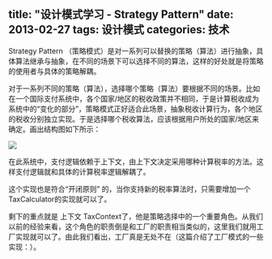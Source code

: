 title: "设计模式学习 - Strategy Pattern"
date: 2013-02-27
tags: 设计模式
categories: 技术
---

Strategy Pattern （策略模式）是对一系列可以替换的策略（算法）进行抽象，具体算法继承与抽象，在不同的场景下可以选择不同的算法，这样的好处就是将策略的使用者与具体的策略解耦。 <!--more-->

对于一系列不同的策略（算法），选择哪个策略（算法）要根据不同的场景。比如在一个国际支付系统中，各个国家/地区的税收政策并不相同，于是计算税收成为系统中的“变化的部分”，策略模式正好适合此场景，抽象税收计算行为，各个地区的税收分别独立实现。于是选择哪个税收算法，应该根据用户所处的国家/地区来确定。画出结构图如下所示：

![](/images/strategy-pay.jpg)

在此系统中，支付逻辑依赖于上下文，由上下文决定采用哪种计算税率的方法。这样支付逻辑就和具体的计算税率逻辑解耦了。

这个实现也是符合“开闭原则” 的，当你支持新的税率算法时，只需要增加一个TaxCalculator的实现就可以了。

剩下的重点就是 上下文 TaxContext了，他是策略选择中的一个重要角色。从我们以前的经验来看，这个角色的职责倒是和工厂的职责相当类似的，这里我们就用工厂实现就可以了。由此我们看出，工厂真是无处不在（这篇介绍了工厂模式的一些实现：[](/factory-pattern.html)）。